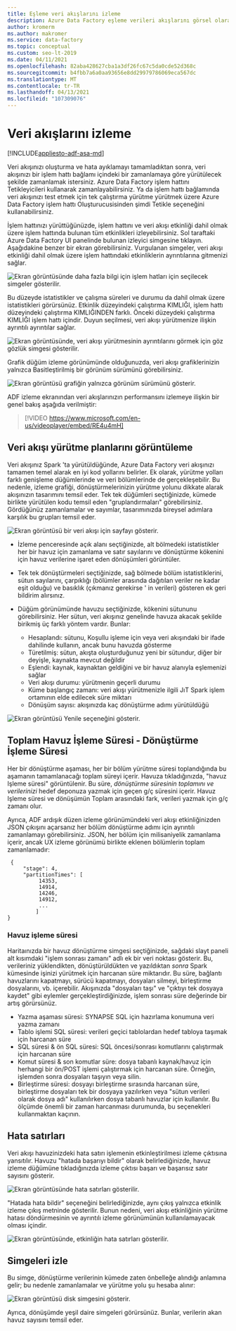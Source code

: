 ```yaml
---
title: Eşleme veri akışlarını izleme
description: Azure Data Factory eşleme verileri akışlarını görsel olarak izleme
author: kromerm
ms.author: makromer
ms.service: data-factory
ms.topic: conceptual
ms.custom: seo-lt-2019
ms.date: 04/11/2021
ms.openlocfilehash: 82aba428627cba1a3df26fc67c5da0cde52d368c
ms.sourcegitcommit: b4fbb7a6a0aa93656e8dd29979786069eca567dc
ms.translationtype: MT
ms.contentlocale: tr-TR
ms.lasthandoff: 04/13/2021
ms.locfileid: "107309076"
---
```

# <a name="monitor-data-flows"></a>Veri akışlarını izleme

[!INCLUDE[appliesto-adf-asa-md](includes/appliesto-adf-asa-md.md)]

Veri akışınızı oluşturma ve hata ayıklamayı tamamladıktan sonra, veri akışınızı bir işlem hattı bağlamı içindeki bir zamanlamaya göre yürütülecek şekilde zamanlamak istersiniz. Azure Data Factory işlem hattını Tetikleyicileri kullanarak zamanlayabilirsiniz. Ya da işlem hattı bağlamında veri akışınızı test etmek için tek çalıştırma yürütme yürütmek üzere Azure Data Factory işlem hattı Oluşturucusisinden şimdi Tetikle seçeneğini kullanabilirsiniz.

İşlem hattınızı yürüttüğünüzde, işlem hattını ve veri akışı etkinliği dahil olmak üzere işlem hattında bulunan tüm etkinlikleri izleyebilirsiniz. Sol taraftaki Azure Data Factory UI panelinde bulunan izleyici simgesine tıklayın. Aşağıdakine benzer bir ekran görebilirsiniz. Vurgulanan simgeler, veri akışı etkinliği dahil olmak üzere işlem hattındaki etkinliklerin ayrıntılarına gitmenizi sağlar.

![Ekran görüntüsünde daha fazla bilgi için işlem hatları için seçilecek simgeler gösterilir.](media/data-flow/mon001.png "Veri Akışını İzleme")

Bu düzeyde istatistikler ve çalışma süreleri ve durumu da dahil olmak üzere istatistikleri görürsünüz. Etkinlik düzeyindeki çalıştırma KIMLIĞI, işlem hattı düzeyindeki çalıştırma KIMLIĞINDEN farklı. Önceki düzeydeki çalıştırma KIMLIĞI işlem hattı içindir. Duyun seçilmesi, veri akışı yürütmenize ilişkin ayrıntılı ayrıntılar sağlar.

![Ekran görüntüsünde, veri akışı yürütmesinin ayrıntılarını görmek için göz gözlük simgesi gösterilir.](media/data-flow/monitoring-details.png "Veri Akışını İzleme")

Grafik düğüm izleme görünümünde olduğunuzda, veri akışı grafiklerinizin yalnızca Basitleştirilmiş bir görünüm sürümünü görebilirsiniz.

![Ekran görüntüsü grafiğin yalnızca görünüm sürümünü gösterir.](media/data-flow/mon003.png "Veri Akışını İzleme")

ADF izleme ekranından veri akışlarınızın performansını izlemeye ilişkin bir genel bakış aşağıda verilmiştir:

> [!VIDEO https://www.microsoft.com/en-us/videoplayer/embed/RE4u4mH]

## <a name="view-data-flow-execution-plans"></a>Veri akışı yürütme planlarını görüntüleme

Veri akışınız Spark 'ta yürütüldüğünde, Azure Data Factory veri akışınızı tamamen temel alarak en iyi kod yollarını belirler. Ek olarak, yürütme yolları farklı genişleme düğümlerinde ve veri bölümlerinde de gerçekleşebilir. Bu nedenle, izleme grafiği, dönüştürmelerinizin yürütme yolunu dikkate alarak akışınızın tasarımını temsil eder. Tek tek düğümleri seçtiğinizde, kümede birlikte yürütülen kodu temsil eden "gruplandırmaları" görebilirsiniz. Gördüğünüz zamanlamalar ve sayımlar, tasarımınızda bireysel adımlara karşılık bu grupları temsil eder.

![Ekran görüntüsü bir veri akışı için sayfayı gösterir.](media/data-flow/mon004.png "Veri Akışını İzleme")

* İzleme penceresinde açık alanı seçtiğinizde, alt bölmedeki istatistikler her bir havuz için zamanlama ve satır sayılarını ve dönüştürme kökenini için havuz verilerine işaret eden dönüşümleri görüntüler.

* Tek tek dönüştürmeleri seçtiğinizde, sağ bölmede bölüm istatistiklerini, sütun sayılarını, çarpıklığı (bölümler arasında dağıtılan veriler ne kadar eşit olduğu) ve basıklık (çıkmanız gerekirse ' in verileri) gösteren ek geri bildirim alırsınız.

* Düğüm görünümünde havuzu seçtiğinizde, kökenini sütununu görebilirsiniz. Her sütun, veri akışınız genelinde havuza akacak şekilde birikmiş üç farklı yöntem vardır. Bunlar:

  * Hesaplandı: sütunu, Koşullu işleme için veya veri akışındaki bir ifade dahilinde kullanın, ancak bunu havuzda gösterme
  * Türetilmiş: sütun, akışta oluşturduğunuz yeni bir sütundur, diğer bir deyişle, kaynakta mevcut değildir
  * Eşlendi: kaynak, kaynaktan geldiğini ve bir havuz alanıyla eşlemenizi sağlar
  * Veri akışı durumu: yürütmenin geçerli durumu
  * Küme başlangıç zamanı: veri akışı yürütmenizle ilgili JıT Spark işlem ortamının elde edilecek süre miktarı
  * Dönüşüm sayısı: akışınızda kaç dönüştürme adımı yürütüldüğü
  
![Ekran görüntüsü Yenile seçeneğini gösterir.](media/data-flow/monitornew.png "Veri akışı Izleme yeni")

## <a name="total-sink-processing-time-vs-transformation-processing-time"></a>Toplam Havuz İşleme Süresi - Dönüştürme İşleme Süresi

Her bir dönüştürme aşaması, her bir bölüm yürütme süresi toplandığında bu aşamanın tamamlanacağı toplam süreyi içerir. Havuza tıkladığınızda, "havuz Işleme süresi" görüntülenir. Bu süre, *dönüştürme süresinin toplamını ve verilerinizi* hedef deponuza yazmak için geçen g/ç süresini içerir. Havuz Işleme süresi ve dönüşümün Toplam arasındaki fark, verileri yazmak için g/ç zamanı olur.

Ayrıca, ADF ardışık düzen izleme görünümündeki veri akışı etkinliğinizden JSON çıkışını açarsanız her bölüm dönüştürme adımı için ayrıntılı zamanlamayı görebilirsiniz. JSON, her bölüm için milisaniyelik zamanlama içerir, ancak UX izleme görünümü birlikte eklenen bölümlerin toplam zamanlamadır:

```
 {
     "stage": 4,
     "partitionTimes": [
          14353,
          14914,
          14246,
          14912,
          ...
         ]
}
```

### <a name="sink-processing-time"></a>Havuz işleme süresi

Haritaınızda bir havuz dönüştürme simgesi seçtiğinizde, sağdaki slayt paneli alt kısımdaki "işlem sonrası zamanı" adlı ek bir veri noktası gösterir. Bu, verileriniz yüklendikten, dönüştürüldükten ve yazıldıktan *sonra* Spark kümesinde işinizi yürütmek için harcanan süre miktarıdır. Bu süre, bağlantı havuzlarını kapatmayı, sürücü kapatmayı, dosyaları silmeyi, birleştirme dosyalarını, vb. içerebilir. Akışınızda "dosyaları taşı" ve "çıktıyı tek dosyaya kaydet" gibi eylemler gerçekleştirdiğinizde, işlem sonrası süre değerinde bir artış görürsünüz.

* Yazma aşaması süresi: SYNAPSE SQL için hazırlama konumuna veri yazma zamanı
* Tablo işlemi SQL süresi: verileri geçici tablolardan hedef tabloya taşımak için harcanan süre
* SQL süresi & ön SQL süresi: SQL öncesi/sonrası komutlarını çalıştırmak için harcanan süre
* Komut süresi & son komutlar süre: dosya tabanlı kaynak/havuz için herhangi bir ön/POST işlemi çalıştırmak için harcanan süre. Örneğin, işlemden sonra dosyaları taşıyın veya silin.
* Birleştirme süresi: dosyayı birleştirme sırasında harcanan süre, birleştirme dosyaları tek bir dosyaya yazılırken veya "sütun verileri olarak dosya adı" kullanılırken dosya tabanlı havuzlar için kullanılır. Bu ölçümde önemli bir zaman harcanması durumunda, bu seçenekleri kullanmaktan kaçının.
  
## <a name="error-rows"></a>Hata satırları

Veri akışı havuzinizdeki hata satırı işlemenin etkinleştirilmesi izleme çıktısına yansıtılır. Havuzu "hatada başarıyı bildir" olarak belirlediğinizde, havuz izleme düğümüne tıkladığınızda izleme çıktısı başarı ve başarısız satır sayısını gösterir.

![Ekran görüntüsünde hata satırları gösterilir.](media/data-flow/error-row-2.png "Hata satırı Izleme başarısı")

"Hatada hata bildir" seçeneğini belirlediğinizde, aynı çıkış yalnızca etkinlik izleme çıkış metninde gösterilir. Bunun nedeni, veri akışı etkinliğinin yürütme hatası döndürmesinin ve ayrıntılı izleme görünümünün kullanılamayacak olması içindir.

![Ekran görüntüsünde, etkinliğin hata satırları gösterilir.](media/data-flow/error-rows-4.png "Hata satırı Izleme hatası")

## <a name="monitor-icons"></a>Simgeleri izle

Bu simge, dönüştürme verilerinin kümede zaten önbelleğe alındığı anlamına gelir; bu nedenle zamanlamalar ve yürütme yolu şu hesaba alınır:

![Ekran görüntüsü disk simgesini gösterir.](media/data-flow/mon005.png "Veri Akışını İzleme")

Ayrıca, dönüşümde yeşil daire simgeleri görürsünüz. Bunlar, verilerin akan havuz sayısını temsil eder.
